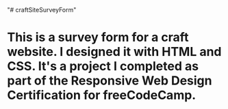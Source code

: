 "# craftSiteSurveyForm" 
<p><h1>This is a survey form for a craft website. I designed it with HTML and CSS. It's a project I completed as part of the Responsive Web Design Certification for freeCodeCamp.</h1></p>
